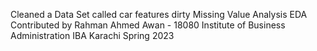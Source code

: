 Cleaned a Data Set called car features dirty
Missing Value Analysis
EDA
Contributed by Rahman Ahmed Awan - 18080
Institute of Business Administration IBA Karachi
Spring 2023
